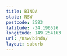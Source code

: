 ```yaml
---
title: BINDA
state: NSW
postcode: 2583
latitude: -34.196526
longitude: 149.254163
url: /nsw/binda/
layout: suburb
---
```

